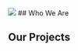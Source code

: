 
<img src="https://bannersimages.brendonlh.repl.co/images/TheYoungAndTheRESTless.png">
## Who We Are

## Our Projects

##

